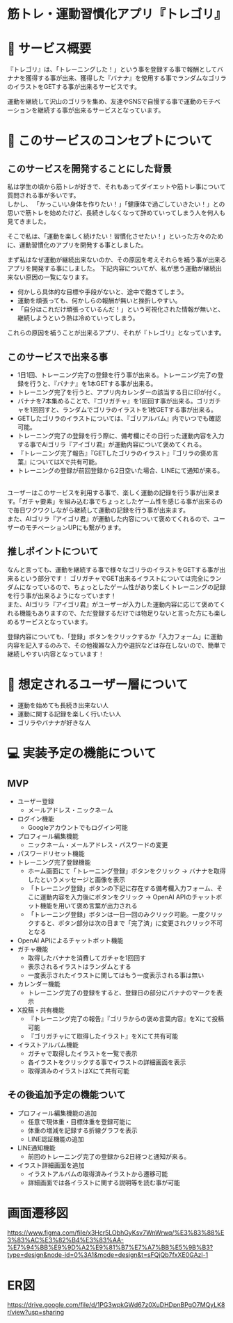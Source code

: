 # 筋トレ・運動習慣化アプリ『トレゴリ』

# 🦍 サービス概要
『トレゴリ』は、「トレーニングした！」という事を登録する事で報酬としてバナナを獲得する事が出来、獲得した『バナナ』を使用する事でランダムなゴリラのイラストをGETする事が出来るサービスです。<br>

運動を継続して沢山のゴリラを集め、友達やSNSで自慢する事で運動のモチベーションを継続する事が出来るサービスとなっています。

# 📖 このサービスのコンセプトについて

## このサービスを開発することにした背景
私は学生の頃から筋トレが好きで、それもあってダイエットや筋トレ事について質問される事が多いです。<br>
しかし、 「かっこいい身体を作りたい！」「健康体で過ごしていきたい！」との思いで筋トレを始めたけど、長続きしなくなって辞めていってしまう人を何人も見てきました。<br>

そこで私は、「運動を楽しく続けたい！習慣化させたい！」といった方々のために、運動習慣化のアプリを開発する事としました。<br>

まず私はなぜ運動が継続出来ないのか、その原因を考えそれらを補う事が出来るアプリを開発する事にしました。
下記内容についてが、私が思う運動が継続出来ない原因の一覧になります。
- 何かしら具体的な目標や手段がないと、途中で飽きてしまう。
- 運動を頑張っても、何かしらの報酬が無いと挫折しやすい。
- 「自分はこれだけ頑張っているんだ！」という可視化された情報が無いと、継続しようという熱は冷めていってしまう。

これらの原因を補うことが出来るアプリ、それが『トレゴリ』となっています。

## このサービスで出来る事
- 1日1回、トレーニング完了の登録を行う事が出来る。トレーニング完了の登録を行うと、『バナナ』を1本GETする事が出来る。
- トレーニング完了を行うと、アプリ内カレンダーの該当する日に印が付く。
- バナナを7本集めることで、『ゴリガチャ』を1回回す事が出来る。ゴリガチャを1回回すと、ランダムでゴリラのイラストを1枚GETする事が出来る。
- GETしたゴリラのイラストについては、『ゴリアルバム』内でいつでも確認可能。
- トレーニング完了の登録を行う際に、備考欄にその日行った運動内容を入力する事でAiゴリラ『アイゴリ君』が運動内容について褒めてくれる。
- 『トレーニング完了報告』『GETしたゴリラのイラスト』『ゴリラの褒め言葉』についてはXで共有可能。
- トレーニングの登録が前回登録から2日空いた場合、LINEにて通知が来る。

<br>
ユーザーはこのサービスを利用する事で、楽しく運動の記録を行う事が出来ます。「ガチャ要素」を組み込む事でちょっとしたゲーム性を感じる事が出来るので毎日ワクワクしながら継続して運動の記録を行う事が出来ます。<br>
また、AIゴリラ『アイゴリ君』が運動した内容について褒めてくれるので、ユーザーのモチベーションUPにも繋がります。

## 推しポイントについて
なんと言っても、運動を継続する事で様々なゴリラのイラストをGETする事が出来るという部分です！
ゴリガチャでGET出来るイラストについては完全にランダムになっているので、ちょっとしたゲーム性があり楽しくトレーニングの記録を行う事が出来るようになっています！<br>
また、AIゴリラ『アイゴリ君』がユーザーが入力した運動内容に応じて褒めてくれる機能もありますので、ただ登録するだけでは物足りないと言った方にも楽しめるサービスとなっています。<br>

登録内容についても、「登録」ボタンをクリックするか「入力フォーム」に運動内容を記入するのみで、その他複雑な入力や選択などは存在しないので、簡単で継続しやすい内容となっています！

# 👤 想定されるユーザー層について
- 運動を始めても長続き出来ない人
- 運動に関する記録を楽しく行いたい人
- ゴリラやバナナが好きな人

# 💻 実装予定の機能について
## MVP
- ユーザー登録
  - メールアドレス・ニックネーム
- ログイン機能
  - Googleアカウントでもログイン可能
- プロフィール編集機能
  - ニックネーム・メールアドレス・パスワードの変更
- パスワードリセット機能
- トレーニング完了登録機能
  - ホーム画面にて「トレーニング登録」ボタンをクリック → バナナを取得したというメッセージと画像を表示
  - 「トレーニング登録」ボタンの下記に存在する備考欄入力フォーム、そこに運動内容を入力後にボタンをクリック → OpenAI APIのチャットボット機能を用いて褒め言葉が出力される
  - 「トレーニング登録」ボタンは一日一回のみクリック可能。一度クリックすると、ボタン部分は次の日まで「完了済」に変更されクリック不可となる
- OpenAI APIによるチャットボット機能
- ガチャ機能
  - 取得したバナナを消費してガチャを1回回す
  - 表示されるイラストはランダムとする
  - 一度表示されたイラストに関してはもう一度表示される事は無い
- カレンダー機能
  - トレーニング完了の登録をすると、登録日の部分にバナナのマークを表示
- X投稿・共有機能
  - 『トレーニング完了の報告』『ゴリラからの褒め言葉内容』をXにて投稿可能
  - 『ゴリガチャにて取得したイラスト』をXにて共有可能
- イラストアルバム機能
  - ガチャで取得したイラストを一覧で表示
  - 各イラストをクリックする事でイラストの詳細画面を表示
  - 取得済みのイラストはXにて共有可能

## その後追加予定の機能ついて
- プロフィール編集機能の追加
  - 任意で現体重・目標体重を登録可能に
  - 体重の増減を記録する折線グラフを表示
  - LINE認証機能の追加
- LINE通知機能
  - 前回のトレーニング完了の登録から2日経つと通知が来る。
- イラスト詳細画面を追加
  - イラストアルバムの取得済みイラストから遷移可能
  - 詳細画面では各イラストに関する説明等を読む事が可能

# 画面遷移図
https://www.figma.com/file/x3Hcr5LObhGyKsv7WnWrwq/%E3%83%88%E3%83%AC%E3%82%B4%E3%83%AA-%E7%94%BB%E9%9D%A2%E9%81%B7%E7%A7%BB%E5%9B%B3?type=design&node-id=0%3A1&mode=design&t=sFQjQb7fxXE0GAzl-1

# ER図
https://drive.google.com/file/d/1PG3wpkGWd67z0XuDHDpnBPgO7MQyLK8r/view?usp=sharing
